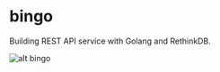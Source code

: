 # bingo
Building REST API service with Golang and RethinkDB.

![alt bingo](http://res.cloudinary.com/dworcmmba/image/upload/e_saturation/v1465672365/IMG-20160307-WA0001-01_xtlsc7.jpg)
